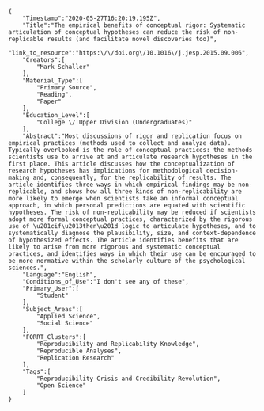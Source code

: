 
    {
        "Timestamp":"2020-05-27T16:20:19.195Z",
        "Title":"The empirical benefits of conceptual rigor: Systematic articulation of conceptual hypotheses can reduce the risk of non-replicable results (and facilitate novel discoveries too)",
        "link_to_resource":"https:\/\/doi.org\/10.1016\/j.jesp.2015.09.006",
        "Creators":[
            "Mark Schaller"
        ],
        "Material_Type":[
            "Primary Source",
            "Reading",
            "Paper"
        ],
        "Education_Level":[
            "College \/ Upper Division (Undergraduates)"
        ],
        "Abstract":"Most discussions of rigor and replication focus on empirical practices (methods used to collect and analyze data). Typically overlooked is the role of conceptual practices: the methods scientists use to arrive at and articulate research hypotheses in the first place. This article discusses how the conceptualization of research hypotheses has implications for methodological decision-making and, consequently, for the replicability of results. The article identifies three ways in which empirical findings may be non-replicable, and shows how all three kinds of non-replicability are more likely to emerge when scientists take an informal conceptual approach, in which personal predictions are equated with scientific hypotheses. The risk of non-replicability may be reduced if scientists adopt more formal conceptual practices, characterized by the rigorous use of \u201cif\u2013then\u201d logic to articulate hypotheses, and to systematically diagnose the plausibility, size, and context-dependence of hypothesized effects. The article identifies benefits that are likely to arise from more rigorous and systematic conceptual practices, and identifies ways in which their use can be encouraged to be more normative within the scholarly culture of the psychological sciences.",
        "Language":"English",
        "Conditions_of_Use":"I don't see any of these",
        "Primary_User":[
            "Student"
        ],
        "Subject_Areas":[
            "Applied Science",
            "Social Science"
        ],
        "FORRT_Clusters":[
            "Reproducibility and Replicability Knowledge",
            "Reproducible Analyses",
            "Replication Research"
        ],
        "Tags":[
            "Reproducibility Crisis and Credibility Revolution",
            "Open Science"
        ]
    }
